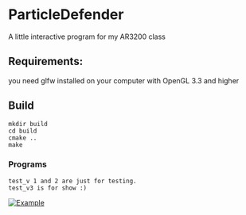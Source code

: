 # ParticleDefender
A little interactive program for my AR3200 class

## Requirements:
you need glfw installed on your computer with OpenGL 3.3 and higher

## Build
	mkdir build
	cd build
	cmake ..
	make

### Programs
	test_v 1 and 2 are just for testing.
	test_v3 is for show :)

[![Example](https://img.youtube.com/vi/3ZX1oP9X084/0.jpg)](https://www.youtube.com/watch?v=3ZX1oP9X084)
